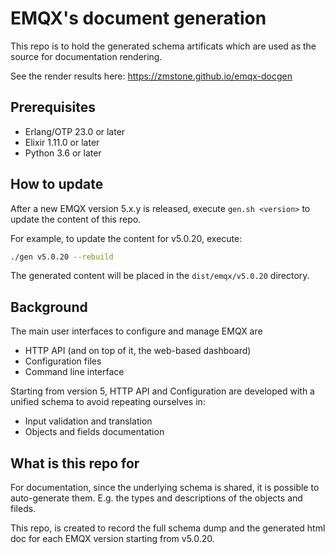 # EMQX's document generation

This repo is to hold the generated schema artificats which are used as
the source for documentation rendering.

See the render results here: https://zmstone.github.io/emqx-docgen

## Prerequisites

- Erlang/OTP 23.0 or later
- Elixir 1.11.0 or later
- Python 3.6 or later

## How to update

After a new EMQX version 5.x.y is released, execute `gen.sh <version>` to update the content of this repo.

For example, to update the content for v5.0.20, execute:

```bash
./gen v5.0.20 --rebuild
```

The generated content will be placed in the `dist/emqx/v5.0.20` directory.

## Background

The main user interfaces to configure and manage EMQX are

- HTTP API (and on top of it, the web-based dashboard)
- Configuration files
- Command line interface

Starting from version 5, HTTP API and Configuration are developed with
a unified schema to avoid repeating ourselves in:

- Input validation and translation
- Objects and fields documentation

## What is this repo for

For documentation, since the underlying schema is shared,
it is possible to auto-generate them.
E.g. the types and descriptions of the objects and fileds.

This repo, is created to record the full schema dump and the generated html doc for each EMQX version starting from v5.0.20.
